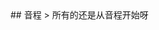 <!DOCTYPE html>
<html lang="en">
<head>
    <meta charset="UTF-8">
    <title>关于指板的笔记</title>
</head>
<body>
    ## 音程 
      > 所有的还是从音程开始呀

</body>
</html>
